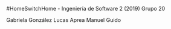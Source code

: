 #HomeSwitchHome - Ingeniería de Software 2 (2019) Grupo 20

Gabriela González
Lucas Aprea
Manuel Guido
